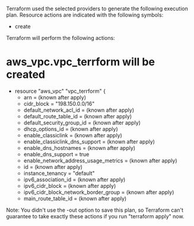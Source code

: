 Terraform used the selected providers to generate the following execution plan.
Resource actions are indicated with the following symbols:
  + create

Terraform will perform the following actions:

  # aws_vpc.vpc_terrform will be created
  + resource "aws_vpc" "vpc_terrform" {
      + arn                                  = (known after apply)
      + cidr_block                           = "198.150.0.0/16"
      + default_network_acl_id               = (known after apply)
      + default_route_table_id               = (known after apply)
      + default_security_group_id            = (known after apply)
      + dhcp_options_id                      = (known after apply)
      + enable_classiclink                   = (known after apply)
      + enable_classiclink_dns_support       = (known after apply)
      + enable_dns_hostnames                 = (known after apply)
      + enable_dns_support                   = true
      + enable_network_address_usage_metrics = (known after apply)
      + id                                   = (known after apply)
      + instance_tenancy                     = "default"
      + ipv6_association_id                  = (known after apply)
      + ipv6_cidr_block                      = (known after apply)
      + ipv6_cidr_block_network_border_group = (known after apply)
      + main_route_table_id                  = (known after apply)

Note: You didn't use the -out option to save this plan, so Terraform can't guarantee 
to take exactly these actions if you run "terraform apply" now.